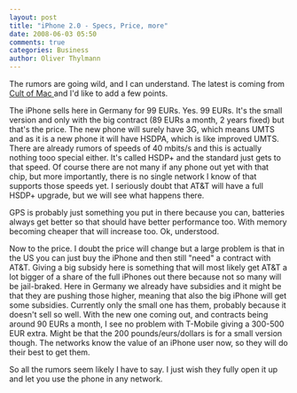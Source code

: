 ```yaml
---
layout: post
title: "iPhone 2.0 - Specs, Price, more"
date: 2008-06-03 05:50
comments: true
categories: Business
author: Oliver Thylmann
---
```










The rumors are going wild, and I can understand. The latest is coming from [Cult of Mac ](http://cultofmac.com/hot-tip-iphone-2-features-detailed-3g-gps-2xram-thinner-better-battery-and-only-200/2032)and I'd like to add a few points.

The iPhone sells here in Germany for 99 EURs. Yes. 99 EURs. It's the small version and only with the big contract (89 EURs a month, 2 years fixed) but that's the price. The new phone will surely have 3G, which means UMTS and as it is a new phone it will have HSDPA, which is like improved UMTS. There are already rumors of speeds of 40 mbits/s and this is actually nothing tooo special either. It's called HSDP+ and the standard just gets to that speed. Of course there are not many if any phone out yet with that chip, but more importantly, there is no single network I know of that supports those speeds yet. I seriously doubt that AT&amp;T will have a full HSDP+ upgrade, but we will see what happens there.

GPS is probably just something you put in there because you can, batteries always get better so that should have better performance too. With memory becoming cheaper that will increase too. Ok, understood.

Now to the price. I doubt the price will change but a large problem is that in the US you can just buy the iPhone and then still &quot;need&quot; a contract with AT&amp;T. Giving a big subsidy here is something that will most likely get AT&amp;T a lot bigger of a share of the full iPhones out there because not so many will be jail-braked. Here in Germany we already have subsidies and it might be that they are pushing those higher, meaning that also the big iPhone will get some subsidies. Currently only the small one has them, probably because it doesn't sell so well. With the new one coming out, and contracts being around 90 EURs a month, I see no problem with T-Mobile giving a 300-500 EUR extra. Might be that the 200 pounds/eurs/dollars is for a small version though. The networks know the value of an iPhone user now, so they will do their best to get them.

So all the rumors seem likely I have to say. I just wish they fully open it up and let you use the phone in any network.

